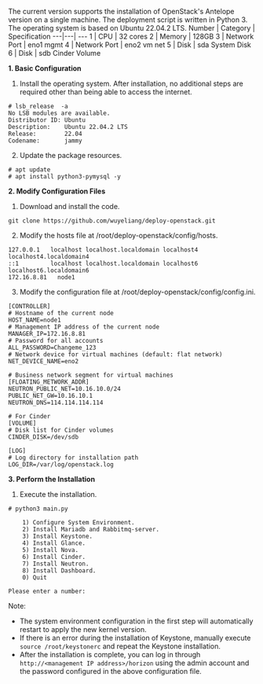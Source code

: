 The current version supports the installation of OpenStack's Antelope version on a single machine. The deployment script is written in Python 3. The operating system is based on Ubuntu 22.04.2 LTS.
Number | Category | Specification
---|---| ---
1 | CPU | 32 cores
2 | Memory | 128GB
3 | Network Port | eno1 mgmt
4 | Network Port | eno2 vm net
5 | Disk | sda System Disk
6 | Disk | sdb Cinder Volume

**1. Basic Configuration**

1. Install the operating system. After installation, no additional steps are required other than being able to access the internet.
```
# lsb_release  -a
No LSB modules are available.
Distributor ID: Ubuntu
Description:    Ubuntu 22.04.2 LTS
Release:        22.04
Codename:       jammy
```
2. Update the package resources.
```
# apt update
# apt install python3-pymysql -y
```

**2. Modify Configuration Files**

1. Download and install the code.
```
git clone https://github.com/wuyeliang/deploy-openstack.git
```

2. Modify the hosts file at /root/deploy-openstack/config/hosts.
```
127.0.0.1   localhost localhost.localdomain localhost4 localhost4.localdomain4
::1         localhost localhost.localdomain localhost6 localhost6.localdomain6
172.16.8.81   node1
```

3. Modify the configuration file at /root/deploy-openstack/config/config.ini.
```
[CONTROLLER]
# Hostname of the current node
HOST_NAME=node1
# Management IP address of the current node
MANAGER_IP=172.16.8.81
# Password for all accounts
ALL_PASSWORD=Changeme_123
# Network device for virtual machines (default: flat network)
NET_DEVICE_NAME=eno2

# Business network segment for virtual machines
[FLOATING_METWORK_ADDR]
NEUTRON_PUBLIC_NET=10.16.10.0/24
PUBLIC_NET_GW=10.16.10.1
NEUTRON_DNS=114.114.114.114

# For Cinder
[VOLUME]
# Disk list for Cinder volumes
CINDER_DISK=/dev/sdb

[LOG]
# Log directory for installation path
LOG_DIR=/var/log/openstack.log
```

**3. Perform the Installation**

1. Execute the installation.
```
# python3 main.py 

    1) Configure System Environment.
    2) Install Mariadb and Rabbitmq-server.
    3) Install Keystone.
    4) Install Glance.
    5) Install Nova.
    6) Install Cinder.
    7) Install Neutron.
    8) Install Dashboard.
    0) Quit
        
Please enter a number:
```
Note:
- The system environment configuration in the first step will automatically restart to apply the new kernel version.
- If there is an error during the installation of Keystone, manually execute `source /root/keystonerc` and repeat the Keystone installation.
- After the installation is complete, you can log in through `http://<management IP address>/horizon` using the admin account and the password configured in the above configuration file.
